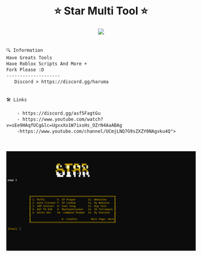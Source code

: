  
<h1 align="center">⭐ Star Multi Tool ⭐  </h1>

<p align="center">
  <img src="https://cdn.discordapp.com/attachments/1093289506821648434/1097865100737642596/image.png">
</p>
</p>

<p align="center">


```  

🔍 Information
Have Greats Tools
Have Roblox Scripts And More +
Fork Please :D
--------------------
   Discord > https://discord.gg/haruma
      
   
🛠️ Links
    
    - https://discord.gg/asf5FagtGu
    - https://www.youtube.com/watch?v=sEe9HAqfUCg&lc=UgxxXo1W7ixsHs_OZrN4AaABAg
    -https://www.youtube.com/channel/UCmjLNQ7G9sZXZY0NAgvku4Q">
   
 
```
<img src="https://github.com/rafa1891uru/Star/blob/main/Captura%20de%20pantalla%202024-02-09%20171709.png">
